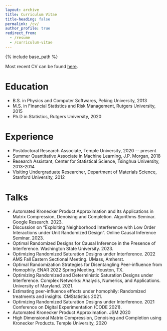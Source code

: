 ```yaml
---
layout: archive
title: Curriculum Vitae
title-heading: false
permalink: /cv/
author_profile: true
redirect_from:
  - /resume
  - /curriculum-vitae
---
```


{% include base_path %}

Most recent CV can be found [here]().

Education
======
* B.S. in Physics and Computer Softwares, Peking University, 2013
* M.S. in Financial Statistics and Risk Management, Rutgers University, 2015
* Ph.D in Statistics, Rutgers University, 2020

Experience
======
* Postdoctoral Research Associate, Temple University, 2020 -- present
* Summer Quantitative Associate in Machine Learning, J.P. Morgan, 2018 
* Research Assistant, Center for Statistical Science, Tsinghua University, 2013-2014 
* Visiting Undergraduate Researcher, Department of Materials Science, Stanford University, 2012

Talks
======
* Automated Kronecker Product Approximation and Its Applications in Matrix Compression, Denoising and Completion. Algorithms Seminar. Google Research. 2023.
* Discussion on “Exploiting Neighborhood Interference with Low Order Interactions under Unit Randomized Design”. Online Causal Inference Seminar. 2023.
* Optimal Randomized Designs for Causal Inference in the Presence of Interference. Washington State University. 2023.
* Optimizing Randomized Saturation Designs under Interference. 2022 AMS Fall Eastern Sectional Meeting. UMass, Amherst.
* Optimal Randomization Strategies for Disentangling Peer-influence from Homophily. ENAR 2022 Spring Meeting. Houston, TX.
* Optimizing Randomized and Deterministic Saturation Designs under Interference. Complex Networks: Analysis, Numerics, and Applications. University of Maryland. 2021.
* Estimating peer-influence effects under homophily: Randomized treatments and insights. CMStatistics 2021.
* Optimizing Randomized Saturation Designs under Interference. 2021 Conference on Digital Experimentation (CODE 2021). 
* Automated Kronecker Product Approximation. JSM 2020
* High Dimensional Matrix Compression, Denoising and Completion using Kronecker Products. Temple University, 2020

  

